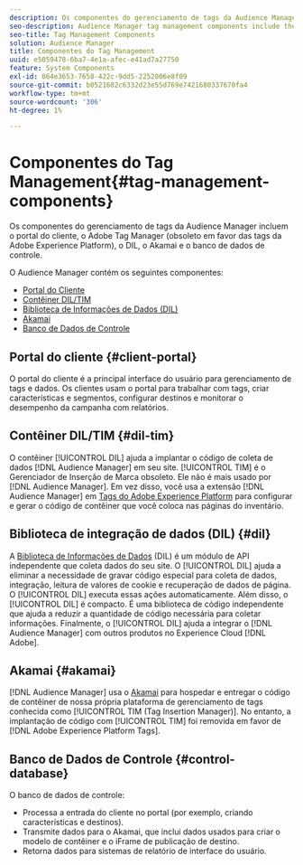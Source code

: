 ```yaml
---
description: Os componentes do gerenciamento de tags da Audience Manager incluem o portal do cliente, o Adobe Tag Manager (obsoleto em favor do Adobe Experience Platform Launch), o DIL, o Akamai e o banco de dados de controle.
seo-description: Audience Manager tag management components include the client portal, Adobe Tag Manager (deprecated in favor of Adobe Experience Platform Launch), DIL, Akamai, and the control database.
seo-title: Tag Management Components
solution: Audience Manager
title: Componentes do Tag Management
uuid: e5059478-6ba7-4e1a-afec-e41ad7a27750
feature: System Components
exl-id: 064e3653-7658-422c-9dd5-2252806e8f09
source-git-commit: b0521682c6332d23e55d769e7421680337670fa4
workflow-type: tm+mt
source-wordcount: '306'
ht-degree: 1%

---
```


# Componentes do Tag Management{#tag-management-components}

Os componentes do gerenciamento de tags da Audience Manager incluem o portal do cliente, o Adobe Tag Manager (obsoleto em favor das tags da Adobe Experience Platform), o DIL, o Akamai e o banco de dados de controle.

<!-- 

c_comptag.xml

 -->

O Audience Manager contém os seguintes componentes:

* [Portal do Cliente](../../reference/system-components/components-tag-management.md#client-portal)
* [Contêiner DIL/TIM](../../reference/system-components/components-tag-management.md#dil-tim)
* [Biblioteca de Informações de Dados (DIL)](../../reference/system-components/components-tag-management.md#dil)
* [Akamai](../../reference/system-components/components-tag-management.md#akamai)
* [Banco de Dados de Controle](../../reference/system-components/components-tag-management.md#control-database)

## Portal do cliente {#client-portal}

O portal do cliente é a principal interface do usuário para gerenciamento de tags e dados. Os clientes usam o portal para trabalhar com tags, criar características e segmentos, configurar destinos e monitorar o desempenho da campanha com relatórios.

## Contêiner DIL/TIM {#dil-tim}

O contêiner [!UICONTROL DIL] ajuda a implantar o código de coleta de dados [!DNL Audience Manager] em seu site. [!UICONTROL TIM] é o Gerenciador de Inserção de Marca obsoleto. Ele não é mais usado por [!DNL Audience Manager]. Em vez disso, você usa a extensão [!DNL Audience Manager] em [Tags do Adobe Experience Platform](https://experienceleague.adobe.com/docs/experience-platform/tags/extensions/adobe/audience-manager/overview.html) para configurar e gerar o código de contêiner que você coloca nas páginas do inventário.

## Biblioteca de integração de dados (DIL) {#dil}

A [Biblioteca de Informações de Dados](../../dil/dil-overview.md) (DIL) é um módulo de API independente que coleta dados do seu site. O [!UICONTROL DIL] ajuda a eliminar a necessidade de gravar código especial para coleta de dados, integração, leitura de valores de cookie e recuperação de dados de página. O [!UICONTROL DIL] executa essas ações automaticamente. Além disso, o [!UICONTROL DIL] é compacto. É uma biblioteca de código independente que ajuda a reduzir a quantidade de código necessária para coletar informações. Finalmente, o [!UICONTROL DIL] ajuda a integrar o [!DNL Audience Manager] com outros produtos no Experience Cloud [!DNL Adobe].

## Akamai {#akamai}

[!DNL Audience Manager] usa o [Akamai](https://www.akamai.com/us/en/about/) para hospedar e entregar o código de contêiner de nossa própria plataforma de gerenciamento de tags conhecida como [!UICONTROL TIM (Tag Insertion Manager)]. No entanto, a implantação de código com [!UICONTROL TIM] foi removida em favor de [!DNL Adobe Experience Platform Tags].

## Banco de Dados de Controle {#control-database}

O banco de dados de controle:

* Processa a entrada do cliente no portal (por exemplo, criando características e destinos).
* Transmite dados para o Akamai, que inclui dados usados para criar o modelo de contêiner e o iFrame de publicação de destino.
* Retorna dados para sistemas de relatório de interface do usuário.
